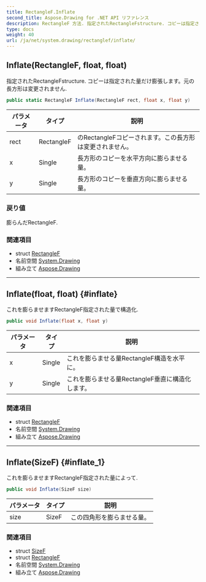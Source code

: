 ```yaml
---
title: RectangleF.Inflate
second_title: Aspose.Drawing for .NET API リファレンス
description: RectangleF 方法. 指定されたRectangleFstructure. コピーは指定された量だけ膨張します元の長方形は変更されません.
type: docs
weight: 40
url: /ja/net/system.drawing/rectanglef/inflate/
---
```

## Inflate(RectangleF, float, float)

指定されたRectangleFstructure. コピーは指定された量だけ膨張します。元の長方形は変更されません.

```csharp
public static RectangleF Inflate(RectangleF rect, float x, float y)
```

| パラメータ | タイプ | 説明 |
| --- | --- | --- |
| rect | RectangleF | のRectangleFコピーされます。この長方形は変更されません。 |
| x | Single | 長方形のコピーを水平方向に膨らませる量。 |
| y | Single | 長方形のコピーを垂直方向に膨らませる量。 |

### 戻り値

膨らんだRectangleF.

### 関連項目

* struct [RectangleF](../)
* 名前空間 [System.Drawing](../../rectanglef/)
* 組み立て [Aspose.Drawing](../../../)

---

## Inflate(float, float) {#inflate}

これを膨らませますRectangleF指定された量で構造化.

```csharp
public void Inflate(float x, float y)
```

| パラメータ | タイプ | 説明 |
| --- | --- | --- |
| x | Single | これを膨らませる量RectangleF構造を水平に。 |
| y | Single | これを膨らませる量RectangleF垂直に構造化します。 |

### 関連項目

* struct [RectangleF](../)
* 名前空間 [System.Drawing](../../rectanglef/)
* 組み立て [Aspose.Drawing](../../../)

---

## Inflate(SizeF) {#inflate_1}

これを膨らませますRectangleF指定された量によって.

```csharp
public void Inflate(SizeF size)
```

| パラメータ | タイプ | 説明 |
| --- | --- | --- |
| size | SizeF | この四角形を膨らませる量。 |

### 関連項目

* struct [SizeF](../../sizef/)
* struct [RectangleF](../)
* 名前空間 [System.Drawing](../../rectanglef/)
* 組み立て [Aspose.Drawing](../../../)


